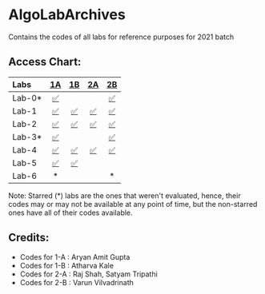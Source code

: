 # AlgoLabArchives
Contains the codes of all labs for reference purposes for 2021 batch

## Access Chart:

| Labs | [1A](https://github.com/aryanargupta/AlgoLabArchives/blob/main/1A/Questions%20and%20Info.txt) | [1B](https://github.com/aryanargupta/AlgoLabArchives/blob/main/1B/Questions%20and%20info.txt) | [2A](https://github.com/aryanargupta/AlgoLabArchives/blob/main/2A/Questions%20and%20info.txt) | [2B](https://github.com/aryanargupta/AlgoLabArchives/blob/main/2B/Questions%20and%20info.txt) |
|:--------------|:----------------:|:----------------:|:----------------:|:-----------------:|
| Lab-0* | [:white_check_mark:](1A/CS263_Lab_0.java) | | | [:white_check_mark:](2B/CS263_Lab_0.java) |
| Lab-1 | [:white_check_mark:](1A/CS263_Lab_1.java) | [:white_check_mark:](1B/CS263_Lab_1.java) | [:white_check_mark:](2A/CS263_Lab_1.java) | [:white_check_mark:](2B/CS263_Lab_1.java) |
| Lab-2 | [:white_check_mark:](1A/CS263_Lab_2.java) | [:white_check_mark:](1B/CS263_Lab_2.java) | [:white_check_mark:](2A/CS263_Lab_2.java) | [:white_check_mark:](2B/CS263_Lab_2.java) |
| Lab-3* | [:white_check_mark:](1A/CS263_Lab_3.java) | | | [:white_check_mark:](2B/CS263_Lab_3.java) |
| Lab-4 | [:white_check_mark:](1A/CS263_Lab_4.java) | [:white_check_mark:](1B/CS263_Lab_4.java) | [:white_check_mark:](2A/CS263_Lab_4.java) | [:white_check_mark:](2B/CS263_Lab_4.java) |
| Lab-5 | [:white_check_mark:](1A/CS263_Lab_5.java) | [:white_check_mark:](1B/CS263_Lab_5.java) | | |
| Lab-6 | * | | | * |

Note: Starred (*) labs are the ones that weren't evaluated, hence, their codes may or may not be available at any point of time, but the non-starred ones have all of their codes available.

## Credits:

- Codes for 1-A : Aryan Amit Gupta
- Codes for 1-B : Atharva Kale
- Codes for 2-A : Raj Shah, Satyam Tripathi
- Codes for 2-B : Varun Vilvadrinath
